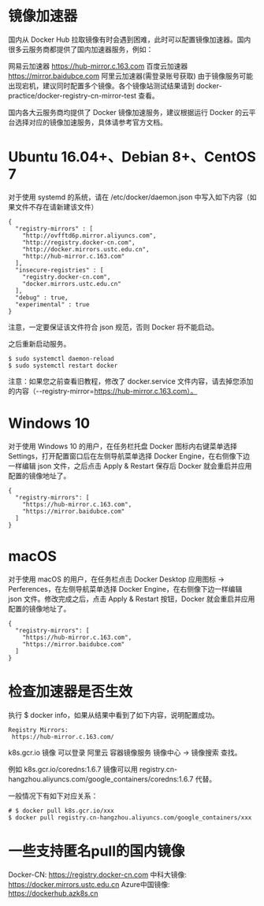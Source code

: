 # 镜像加速器
国内从 Docker Hub 拉取镜像有时会遇到困难，此时可以配置镜像加速器。国内很多云服务商都提供了国内加速器服务，例如：

网易云加速器 https://hub-mirror.c.163.com
百度云加速器 https://mirror.baidubce.com
阿里云加速器(需登录账号获取)
由于镜像服务可能出现宕机，建议同时配置多个镜像。各个镜像站测试结果请到 docker-practice/docker-registry-cn-mirror-test 查看。

国内各大云服务商均提供了 Docker 镜像加速服务，建议根据运行 Docker 的云平台选择对应的镜像加速服务，具体请参考官方文档。

# Ubuntu 16.04+、Debian 8+、CentOS 7
对于使用 systemd 的系统，请在 /etc/docker/daemon.json 中写入如下内容（如果文件不存在请新建该文件）
```
{
  "registry-mirrors" : [
    "http://ovfftd6p.mirror.aliyuncs.com",
    "http://registry.docker-cn.com",
    "http://docker.mirrors.ustc.edu.cn",
    "http://hub-mirror.c.163.com"
  ],
  "insecure-registries" : [
    "registry.docker-cn.com",
    "docker.mirrors.ustc.edu.cn"
  ],
  "debug" : true,
  "experimental" : true
}

```
注意，一定要保证该文件符合 json 规范，否则 Docker 将不能启动。

之后重新启动服务。
```
$ sudo systemctl daemon-reload
$ sudo systemctl restart docker
```
注意：如果您之前查看旧教程，修改了 docker.service 文件内容，请去掉您添加的内容（--registry-mirror=https://hub-mirror.c.163.com）。

# Windows 10
对于使用 Windows 10 的用户，在任务栏托盘 Docker 图标内右键菜单选择 Settings，打开配置窗口后在左侧导航菜单选择 Docker Engine，在右侧像下边一样编辑 json 文件，之后点击 Apply & Restart 保存后 Docker 就会重启并应用配置的镜像地址了。
```
{
  "registry-mirrors": [
    "https://hub-mirror.c.163.com",
    "https://mirror.baidubce.com"
  ]
}
```
# macOS
对于使用 macOS 的用户，在任务栏点击 Docker Desktop 应用图标 -> Perferences，在左侧导航菜单选择 Docker Engine，在右侧像下边一样编辑 json 文件。修改完成之后，点击 Apply & Restart 按钮，Docker 就会重启并应用配置的镜像地址了。
```
{
  "registry-mirrors": [
    "https://hub-mirror.c.163.com",
    "https://mirror.baidubce.com"
  ]
}
```
# 检查加速器是否生效
执行 $ docker info，如果从结果中看到了如下内容，说明配置成功。
```
Registry Mirrors:
 https://hub-mirror.c.163.com/
```
k8s.gcr.io 镜像
可以登录 阿里云 容器镜像服务 镜像中心 -> 镜像搜索 查找。

例如 k8s.gcr.io/coredns:1.6.7 镜像可以用 registry.cn-hangzhou.aliyuncs.com/google_containers/coredns:1.6.7 代替。

一般情况下有如下对应关系：

```
# $ docker pull k8s.gcr.io/xxx
$ docker pull registry.cn-hangzhou.aliyuncs.com/google_containers/xxx
```
# 一些支持匿名pull的国内镜像
Docker-CN: https://registry.docker-cn.com
中科大镜像: https://docker.mirrors.ustc.edu.cn
Azure中国镜像: https://dockerhub.azk8s.cn
